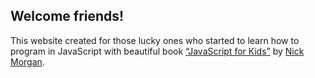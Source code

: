 ## Welcome friends!

This website created for those lucky ones who started to learn how to program in JavaScript with beautiful book [“JavaScript for Кids”](https://www.nostarch.com/javascriptforkids) by [Nick Morgan](https://github.com/skilldrick).
